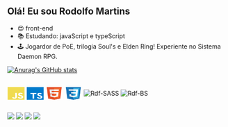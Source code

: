 ## Olá! Eu sou Rodolfo Martins 
- 😍 front-end
- 📚 Estudando: javaScript e typeScript
- 🕹️ Jogardor de PoE, trilogia Soul's e Elden Ring! Experiente no Sistema Daemon RPG.

[![Anurag's GitHub stats](https://github-readme-stats.vercel.app/api?username=rdfmartins)](https://github.com/anuraghazra/github-readme-stats)
 
 
<div style="display: inline_block"><br>
  <img align="center" alt="Rdf-Js" height="30" width="40" src="https://raw.githubusercontent.com/devicons/devicon/master/icons/javascript/javascript-plain.svg">
  <img align="center" alt="Rdf-Ts" height="30" width="40" src="https://raw.githubusercontent.com/devicons/devicon/master/icons/typescript/typescript-plain.svg">
  <img align="center" alt="Rdf-HTML" height="30" width="40" src="https://raw.githubusercontent.com/devicons/devicon/master/icons/html5/html5-original.svg">
  <img align="center" alt="Rdf-CSS" height="30" width="40" src="https://raw.githubusercontent.com/devicons/devicon/master/icons/css3/css3-original.svg">
  <img align="center" alt="Rdf-SASS" height="30" width="40" src="https://cdn.jsdelivr.net/gh/devicons/devicon/icons/sass/sass-original.svg" />
  <img align="center" alt="Rdf-BS" height="30" width="40" src="https://cdn.jsdelivr.net/gh/devicons/devicon/icons/bootstrap/bootstrap-plain.svg" />
</div>
 
##
  
<div>
  <a href="https://instagram.com/b0nquers" target="_blank"><img src="https://img.shields.io/badge/-Instagram-%23E4405F?style=for-the-badge&logo=instagram&logoColor=white" target="_blank"></a>
  <a href ="mailto:bonquers@gmail.com"><img src="https://img.shields.io/badge/Gmail-D14836?style=for-the-badge&logo=gmail&logoColor=white" target="_blank"></a>
  <a href="https://www.linkedin.com/in/rdfmartins/" target="_blank"><img src="https://img.shields.io/badge/-LinkedIn-%230077B5?style=for-the-badge&logo=linkedin&logoColor=white" target="_blank"></a>
   <a href="https://twitter.com/Rodolf0Martins" target="_blank"><img src="https://img.shields.io/badge/twitter-blue?style=for-the-badge&logo=twitter" target="_blank"></a>
</div>
